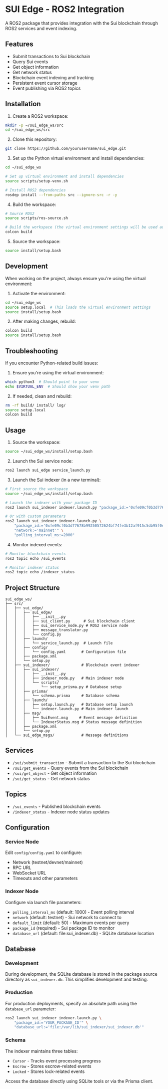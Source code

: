 # SUI Edge - ROS2 Integration

A ROS2 package that provides integration with the Sui blockchain through ROS2 services and event indexing.

## Features

- Submit transactions to Sui blockchain
- Query Sui events
- Get object information
- Get network status
- Blockchain event indexing and tracking
- Persistent event cursor storage
- Event publishing via ROS2 topics

## Installation

1. Create a ROS2 workspace:
```bash
mkdir -p ~/sui_edge_ws/src
cd ~/sui_edge_ws/src
```

2. Clone this repository:
```bash
git clone https://github.com/yourusername/sui_edge.git
```

3. Set up the Python virtual environment and install dependencies:
```bash
cd ~/sui_edge_ws

# Set up virtual environment and install dependencies
source scripts/setup-venv.sh

# Install ROS2 dependencies
rosdep install --from-paths src --ignore-src -r -y
```

4. Build the workspace:
```bash
# Source ROS2
source scripts/ros-source.sh

# Build the workspace (the virtual environment settings will be used automatically)
colcon build
```

5. Source the workspace:
```bash
source install/setup.bash
```

## Development

When working on the project, always ensure you're using the virtual environment:

1. Activate the environment:
```bash
cd ~/sui_edge_ws
source setup.local  # This loads the virtual environment settings
source install/setup.bash
```

2. After making changes, rebuild:
```bash
colcon build
source install/setup.bash
```

## Troubleshooting

If you encounter Python-related build issues:

1. Ensure you're using the virtual environment:
```bash
which python3  # Should point to your venv
echo $VIRTUAL_ENV  # Should show your venv path
```

2. If needed, clean and rebuild:
```bash
rm -rf build/ install/ log/
source setup.local
colcon build
```

## Usage

1. Source the workspace:
```bash
source ~/sui_edge_ws/install/setup.bash
```

2. Launch the Sui service node:
```bash
ros2 launch sui_edge service_launch.py
```

3. Launch the Sui indexer (in a new terminal):
```bash
# First source the workspace
source ~/sui_edge_ws/install/setup.bash

# Launch the indexer with your package ID
ros2 launch sui_indexer indexer.launch.py "package_id:='0xfe09cf0b3d77678b99250572624bf74fe3b12af915c5db95f0ed5d755612eb68'"

# Or with custom parameters
ros2 launch sui_indexer indexer.launch.py \
    "package_id:='0xfe09cf0b3d77678b99250572624bf74fe3b12af915c5db95f0ed5d755612eb68'" \
    "network:='mainnet'" \
    "polling_interval_ms:=2000"
```

4. Monitor indexed events:
```bash
# Monitor blockchain events
ros2 topic echo /sui_events

# Monitor indexer status
ros2 topic echo /indexer_status
```

## Project Structure

```
sui_edge_ws/
├── src/
│   ├── sui_edge/
│   │   ├── sui_edge/
│   │   │   ├── __init__.py
│   │   │   ├── sui_client.py      # Sui blockchain client
│   │   │   ├── sui_service_node.py # ROS2 service node
│   │   │   ├── message_translator.py
│   │   │   └── config.py
│   │   ├── launch/
│   │   │   └── service_launch.py  # Launch file
│   │   ├── config/
│   │   │   └── config.yaml       # Configuration file
│   │   ├── package.xml
│   │   └── setup.py
│   ├── sui_indexer/              # Blockchain event indexer
│   │   ├── sui_indexer/
│   │   │   ├── __init__.py
│   │   │   ├── indexer_node.py   # Main indexer node
│   │   │   └── scripts/
│   │   │       └── setup_prisma.py # Database setup
│   │   ├── prisma/
│   │   │   └── schema.prisma     # Database schema
│   │   ├── launch/
│   │   │   ├── setup.launch.py   # Database setup launch
│   │   │   └── indexer.launch.py # Main indexer launch
│   │   ├── msg/
│   │   │   ├── SuiEvent.msg     # Event message definition
│   │   │   └── IndexerStatus.msg # Status message definition
│   │   ├── package.xml
│   │   └── setup.py
│   └── sui_edge_msgs/            # Message definitions
```

## Services

- `/sui/submit_transaction` - Submit a transaction to the Sui blockchain
- `/sui/get_events` - Query events from the Sui blockchain
- `/sui/get_object` - Get object information
- `/sui/get_status` - Get network status

## Topics

- `/sui_events` - Published blockchain events
- `/indexer_status` - Indexer node status updates

## Configuration

### Service Node
Edit `config/config.yaml` to configure:
- Network (testnet/devnet/mainnet)
- RPC URL
- WebSocket URL
- Timeouts and other parameters

### Indexer Node
Configure via launch file parameters:
- `polling_interval_ms` (default: 1000) - Event polling interval
- `network` (default: testnet) - Sui network to connect to
- `default_limit` (default: 50) - Maximum events per query
- `package_id` (required) - Sui package ID to monitor
- `database_url` (default: file:sui_indexer.db) - SQLite database location

## Database

### Development
During development, the SQLite database is stored in the package source directory as `sui_indexer.db`. This simplifies development and testing.

### Production
For production deployments, specify an absolute path using the `database_url` parameter:
```bash
ros2 launch sui_indexer indexer.launch.py \
    "package_id:='YOUR_PACKAGE_ID'" \
    "database_url:='file:/var/lib/sui_indexer/sui_indexer.db'"
```

### Schema
The indexer maintains three tables:
- `Cursor` - Tracks event processing progress
- `Escrow` - Stores escrow-related events
- `Locked` - Stores lock-related events

Access the database directly using SQLite tools or via the Prisma client.
